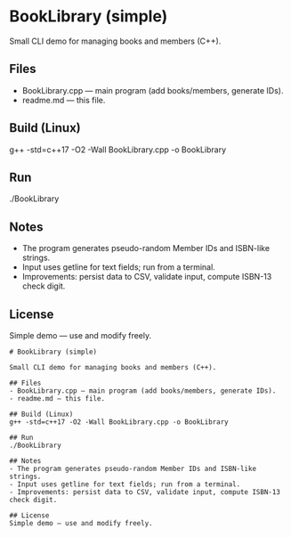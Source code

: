 # BookLibrary (simple)

Small CLI demo for managing books and members (C++).

## Files
- BookLibrary.cpp — main program (add books/members, generate IDs).
- readme.md — this file.

## Build (Linux)
g++ -std=c++17 -O2 -Wall BookLibrary.cpp -o BookLibrary

## Run
./BookLibrary

## Notes
- The program generates pseudo-random Member IDs and ISBN-like strings.
- Input uses getline for text fields; run from a terminal.
- Improvements: persist data to CSV, validate input, compute ISBN-13 check digit.

## License
Simple demo — use and modify freely.
```// filepath: /home/dharmit-parmar/Documents/GitHub/Cpp-Projects/Library/readme.md
# BookLibrary (simple)

Small CLI demo for managing books and members (C++).

## Files
- BookLibrary.cpp — main program (add books/members, generate IDs).
- readme.md — this file.

## Build (Linux)
g++ -std=c++17 -O2 -Wall BookLibrary.cpp -o BookLibrary

## Run
./BookLibrary

## Notes
- The program generates pseudo-random Member IDs and ISBN-like strings.
- Input uses getline for text fields; run from a terminal.
- Improvements: persist data to CSV, validate input, compute ISBN-13 check digit.

## License
Simple demo — use and modify freely.